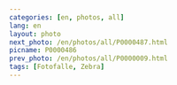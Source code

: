 ```yaml
---
categories: [en, photos, all]
lang: en
layout: photo
next_photo: /en/photos/all/P0000487.html
picname: P0000486
prev_photo: /en/photos/all/P0000009.html
tags: [Fotofalle, Zebra]
---
```

